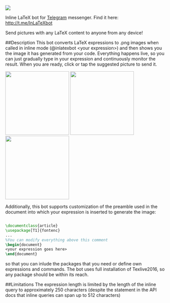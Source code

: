 <img src=https://cloud.githubusercontent.com/assets/3819012/21799537/1dab0e90-d733-11e6-88ab-76ebd37275c7.jpg /> 

Inline LaTeX bot for <a href=https://telegram.org>Telegram</a> messenger. Find it here: http://t.me/InLaTeXbot

Send pictures with any LaTeX content to anyone from any device!

##Description
This bot converts LaTeX expressions to .png images when called in inline mode (@inlatexbot \<your expression\>) and then shows you the image it has generated from your code. Everything happens live, so you can just gradually type in your expression and continuously monitor the result. When you are ready, click or tap the suggested picture to send it.

<img width=200 src=https://cloud.githubusercontent.com/assets/3819012/21800504/56bf38ec-d737-11e6-8b8b-e4e3b90d43ae.png />
<img width=200 src=https://cloud.githubusercontent.com/assets/3819012/21800503/56be411c-d737-11e6-8598-e43fb7126eb3.png />
<img width=200 src=https://cloud.githubusercontent.com/assets/3819012/21800505/56e9283c-d737-11e6-9195-1be0c2ca046c.png />


Additionally, this bot supports customization of the preamble used in the document into which your expression is inserted to generate the image:
```latex

\documentclass{article}
\usepackage[T1]{fontenc}
...
%You can modify everything above this comment
\begin{document}
<your expression goes here>
\end{document}
```
so that you can inlude the packages that you need or define own expressions and commands. The bot uses full installation of Texlive2016, so any package should be within its reach.

##Limitations
The expression length is limited by the length of the inline query to approximately 250 characters (despite the statement in the API docs that inline queries can span up to 512 characters)

